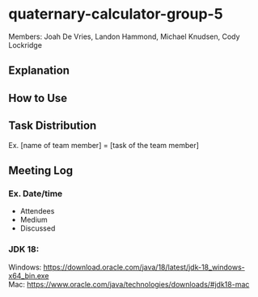 # quaternary-calculator-group-5
Members: Joah De Vries, Landon Hammond,  Michael Knudsen, Cody Lockridge
## Explanation

## How to Use

## Task Distribution
Ex. [name of team member] = [task of the team member]  

## Meeting Log
### Ex. Date/time
* Attendees
* Medium
* Discussed

### JDK 18: 
  Windows: https://download.oracle.com/java/18/latest/jdk-18_windows-x64_bin.exe  
  Mac: https://www.oracle.com/java/technologies/downloads/#jdk18-mac
